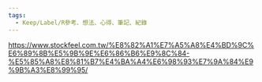 ```yaml
---
tags:
  - Keep/Label/R參考、想法、心得、筆記、紀錄
---
```


https://www.stockfeel.com.tw/%E8%82%A1%E7%A5%A8%E4%BD%9C%E6%89%8B%E5%9B%9E%E6%86%B6%E9%8C%84-%E5%85%A8%E8%81%B7%E4%BA%A4%E6%98%93%E7%9A%84%E9%9B%A3%E8%99%95/